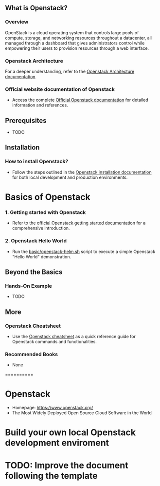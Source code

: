 ## What is Openstack?

### Overview

OpenStack is a cloud operating system that controls large pools of compute, storage, and networking resources throughout a datacenter, all managed through a dashboard that gives administrators control while empowering their users to provision resources through a web interface.

### Openstack Architecture

For a deeper understanding, refer to the [Openstack Architecture documentation](https://www.openstack.org/openstack-map).

### Official website documentation of Openstack

- Access the complete [Official Openstack documentation](https://docs.openstack.org/2023.2/) for detailed information and references.

## Prerequisites

- TODO

## Installation

### How to install Openstack?

- Follow the steps outlined in the [Openstack installation documentation](https://docs.openstack.org/2023.2/install/) for both local development and production environments.

# Basics of Openstack

### 1. Getting started with Openstack

- Refer to the [official Openstack getting started documentation](https://docs.openstack.org/install-guide/get-started-with-openstack.html) for a comprehensive introduction.

### 2. Openstack Hello World

- Run the [basic/openstack-helm.sh](./basic/openstack-helm.sh) script to execute a simple Openstack "Hello World" demonstration.

## Beyond the Basics

### Hands-On Example

- TODO

## More

### Openstack Cheatsheet

- Use the [Openstack cheatsheet](https://docs.Openstack.com/get-started/Openstack_cheatsheet.pdf) as a quick reference guide for Openstack commands and functionalities.

### Recommended Books

- None

==========

# Openstack

- Homepage: https://www.openstack.org/
- The Most Widely Deployed Open Source Cloud Software in the World

# Build your own local Openstack development enviroment

# TODO: Improve the document following the template
